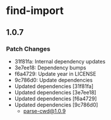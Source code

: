 # find-import

## 1.0.7

### Patch Changes

- 31f81fa: Internal dependency updates
- 3e7ee18: Dependency bumps
- f6a4729: Update year in LICENSE
- 9c786d0: Update dependencies
- Updated dependencies [31f81fa]
- Updated dependencies [3e7ee18]
- Updated dependencies [f6a4729]
- Updated dependencies [9c786d0]
  - parse-cwd@1.0.9
